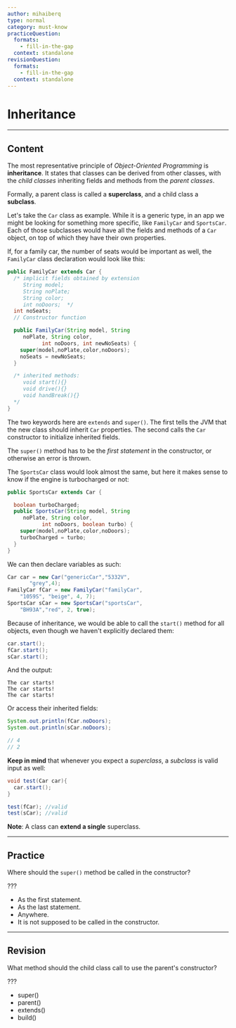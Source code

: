 ```yaml
---
author: mihaiberq
type: normal
category: must-know
practiceQuestion:
  formats:
    - fill-in-the-gap
  context: standalone
revisionQuestion:
  formats:
    - fill-in-the-gap
  context: standalone
---
```


# Inheritance


---

## Content

The most representative principle of *Object-Oriented Programming* is **inheritance**. It states that classes can be derived from other classes, with the *child classes* inheriting fields and methods from the *parent classes*.

Formally, a parent class is called a **superclass**, and a child class a **subclass**. 

Let's take the `Car` class as example. While it is a generic type, in an app we might be looking for something more specific, like `FamilyCar` and `SportsCar`. Each of those subclasses would have all the fields and methods of a `Car` object, on top of which they have their own properties.

If, for a family car, the number of seats would be important as well, the  `FamilyCar` class declaration would look like this:

```java
public FamilyCar extends Car {
  /* implicit fields obtained by extension
     String model;
     String noPlate;
     String color;
     int noDoors;  */
  int noSeats;
  // Constructor function

  public FamilyCar(String model, String
     noPlate, String color,
           int noDoors, int newNoSeats) {
    super(model,noPlate,color,noDoors);
    noSeats = newNoSeats;
  }

  /* inherited methods:
     void start(){}
     void drive(){}
     void handBreak(){}
  */
}
```

The two keywords here are `extends` and `super()`. The first tells the JVM that the new class should inherit `Car` properties. The second calls the `Car` constructor to initialize inherited fields.

The `super()` method has to be the *first statement* in the constructor, or otherwise an error is thrown.

The `SportsCar` class would look almost the same, but here it makes sense to know if the engine is turbocharged or not:

```java
public SportsCar extends Car {

  boolean turboCharged;
  public SportsCar(String model, String
     noPlate, String color,
           int noDoors, boolean turbo) {
    super(model,noPlate,color,noDoors);
    turboCharged = turbo;
  }
}

```

We can then declare variables as such:

```java
Car car = new Car("genericCar","5332V",
       "grey",4);
FamilyCar fCar = new FamilyCar("familyCar",
    "1059S", "beige", 4, 7);
SportsCar sCar = new SportsCar("sportsCar",
    "BH93A","red", 2, true);      
```

Because of inheritance, we would be able to call the `start()` method for all objects, even though we haven't explicitly declared them:

```java
car.start();
fCar.start();
sCar.start();
```

And the output:

```plain-text
The car starts!
The car starts!
The car starts!
```

Or access their inherited fields:

```java
System.out.println(fCar.noDoors);
System.out.println(sCar.noDoors);

// 4
// 2
```

**Keep in mind** that whenever you expect a *superclass*, a *subclass* is valid input as well:

```java
void test(Car car){
  car.start();
}

test(fCar); //valid
test(sCar); //valid
```

**Note**: A class can **extend a single** superclass.


---

## Practice

Where should the `super()` method be called in the constructor?

???

- As the first statement.
- As the last statement.
- Anywhere.
- It is not supposed to be called in the constructor.


---

## Revision

What method should the child class call to use the parent's constructor?

???

- super()
- parent()
- extends()
- build()
